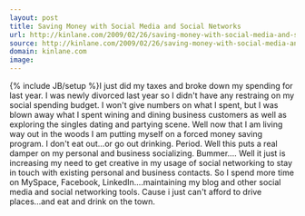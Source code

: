 ```yaml
---
layout: post
title: Saving Money with Social Media and Social Networks
url: http://kinlane.com/2009/02/26/saving-money-with-social-media-and-social-networks/
source: http://kinlane.com/2009/02/26/saving-money-with-social-media-and-social-networks/
domain: kinlane.com
image: 
---
```

{% include JB/setup %}I just did my taxes and broke down my spending for last year. I was newly divorced last year so I didn't have any restraing on my social spending budget. I won't give numbers on what I spent, but I was blown away what I spent wining and dining business customers as well as exploring the singles dating and partying scene. Well now that I am living way out in the woods I am putting myself on a forced money saving program. I don't eat out...or go out drinking. Period. Well this puts a real damper on my personal and business socializing. Bummer.... Well it just is increasing my need to get creative in my usage of social networking to stay in touch with existing personal and business contacts. So I spend more time on MySpace, Facebook, LinkedIn....maintaining my blog and other social media and social networking tools. Cause i just can't afford to drive places...and eat and drink on the town.
